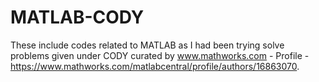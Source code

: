 # MATLAB-CODY
These include codes related to MATLAB as I had been trying solve problems given under CODY curated by www.mathworks.com - Profile - https://www.mathworks.com/matlabcentral/profile/authors/16863070.
